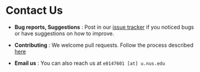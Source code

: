 # Contact Us

* **Bug reports, Suggestions** : Post in our [issue tracker](https://github.com/CS2103JAN2017-T11-B3/main/issues)
  if you noticed bugs or have suggestions on how to improve.

* **Contributing** : We welcome pull requests. Follow the process described [here](https://github.com/oss-generic/process)

* **Email us** : You can also reach us at `e0147601 [at] u.nus.edu`
